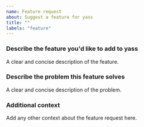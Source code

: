 ```yaml
---
name: Feature request
about: Suggest a feature for yass
title: ""
labels: "feature"
---
```


### Describe the feature you'd like to add to yass

A clear and concise description of the feature.

### Describe the problem this feature solves

A clear and concise description of the problem.

### Additional context

Add any other context about the feature request here.
